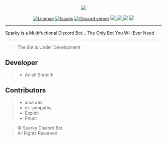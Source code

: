 <div>
  <div style="margin-left:auto;margin-right:auto;">
<p align="center" style="margin:0;">
    <img src="https://preview.ibb.co/d1UyVA/sparkygithub.png"><br><br>
</p>
    <p align="center" style="margin:0;">
      <a href="https://github.com/Anish-Shobith/Sparky-Discord-Bot/blob/master/LICENSE.md"><img src="https://img.shields.io/github/license/Anish-Shobith/Sparky-Discord-Bot.svg?style=for-the-badge&maxAge=300" alt="License"></a>
 <a href="https://github.com/Anish-Shobith/Sparky-Discord-Bot/issues"><img src="https://img.shields.io/github/issues/Anish-Shobith/Sparky-Discord-Bot/Sparky.svg?label=Issues&style=for-the-badge&maxAge=300" 
alt="Issues"></a>
 <a href="https://discord.gg/6QJUM7R"><img src="https://img.shields.io/discord/502930687503106068.svg?logo=discord&style=for-the-badge&maxAge=300" 
alt="Discord server"></a>
<a href ="https://github.com/Anish-Shobith/Sparky-Discord-Bot"><img src="https://img.shields.io/github/languages/top/Anish-Shobith/Sparky-Discord-Bot.svg?style=for-the-badge">
<a href ="http://discord.js.org"><img src = "https://img.shields.io/badge/Discord.js-Version--Stable-blue.svg?longCache=true&style=for-the-badge">
<a href="https://github.com/Anish-Shobith/Sparky-Discord-Bot"><img src="https://img.shields.io/github/issues-pr/Anish-Shobith/Sparky-Discord-Bot.svg?style=for-the-badge&maxAge=300"></a>
<a href ="https://github.com/Anish-Shobith/Sparky-Discord-Bot"><img src = "https://img.shields.io/badge/Sparky Version-V 1.0.0-orange.svg?longCache=true&style=for-the-badge">

</a>
    </p>
  </div>
</div>

---


Sparky is a Multifuctional Discord Bot... The Only Bot You Will Ever Need


---

> The Bot is Under Development <br>

## Developer
>- Anish Shobith

## Contributors
>- iona dev <br>
>- dr. sympathy <br>
>- Exploit <br>
>- Phunt <br>

> © Sparky Discord Bot <br>
> All Rights Reserved
 
